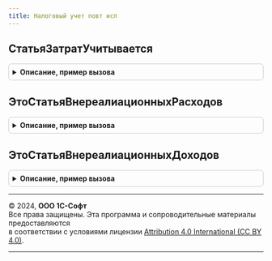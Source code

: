 ```yaml
---
title: Налоговый учет повт исп
---
```



## СтатьяЗатратУчитывается
<details style="margin: 1em 0; padding: 0.5em; border: 1px solid #ccc; border-radius: 6px;">

<summary style="font-weight: bold; cursor: pointer;">Описание, пример вызова</summary>

```bsl

Функция СтатьяЗатратУчитывается(СтатьяЗатрат) Экспорт
```

Пример вызова
```bsl
Результат = НалоговыйУчетПовтИсп.СтатьяЗатратУчитывается(СтатьяЗатрат) 
```
</details>

## ЭтоСтатьяВнереалиационныхРасходов
<details style="margin: 1em 0; padding: 0.5em; border: 1px solid #ccc; border-radius: 6px;">

<summary style="font-weight: bold; cursor: pointer;">Описание, пример вызова</summary>

```bsl

Функция ЭтоСтатьяВнереалиационныхРасходов(СтатьяРасходов) Экспорт
```

Пример вызова
```bsl
Результат = НалоговыйУчетПовтИсп.ЭтоСтатьяВнереалиационныхРасходов(СтатьяРасходов) 
```
</details>

## ЭтоСтатьяВнереалиационныхДоходов
<details style="margin: 1em 0; padding: 0.5em; border: 1px solid #ccc; border-radius: 6px;">

<summary style="font-weight: bold; cursor: pointer;">Описание, пример вызова</summary>

```bsl

Функция ЭтоСтатьяВнереалиационныхДоходов(СтатьяДоходов) Экспорт
```

Пример вызова
```bsl
Результат = НалоговыйУчетПовтИсп.ЭтоСтатьяВнереалиационныхДоходов(СтатьяДоходов) 
```
</details>

---

© 2024, **ООО 1С-Софт**  
Все права защищены. Эта программа и сопроводительные материалы предоставляются  
в соответствии с условиями лицензии [Attribution 4.0 International (CC BY 4.0)](https://creativecommons.org/licenses/by/4.0/legalcode).

---
